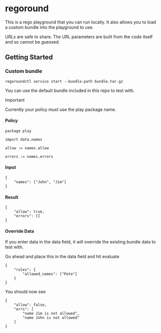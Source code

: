 # regoround

This is a rego playground that you can run locally. It also allows you to load a custom bundle into the playground to use.

URLs are safe to share. The URL parameters are built from the code itself and so cannot be guessed.

## Getting Started

### Custom bundle
`regoroundctl service start --bundle-path bundle.tar.gz`

You can use the default bundle included in this repo to test with.

> [!IMPORTANT]
> Currently your policy must use the play package name.

#### Policy
```
package play

import data.names

allow := names.allow

errors := names.errors
```

####  Input
```
{
 	"names": ["John", "Jim"]
}
```

#### Result

```
{
	"allow": true,
	"errors": []
}
```

#### Override Data
If you enter data in the data field, it will override the existing bundle data to test with.

Go ahead and place this in the data field and hit evaluate

```
{
 	"rules": {
     	"allowed_names": ["Pete"]
    }
}
```

You should now see

```
{
	"allow": false,
	"errs": [
		"name Jim is not allowed",
		"name John is not allowed"
	]
}
```
